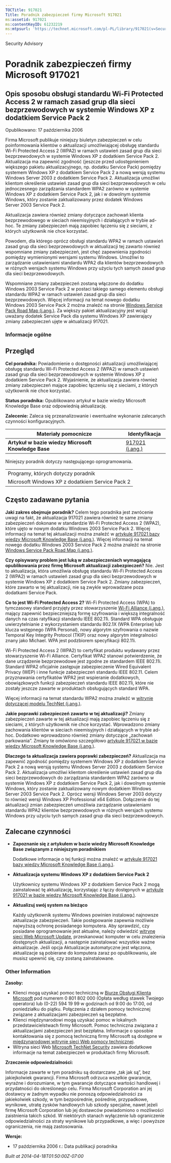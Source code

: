 ```yaml
---
TOCTitle: 917021
Title: Poradnik zabezpieczeń firmy Microsoft 917021
ms:assetid: 917021
ms:contentKeyID: 61232219
ms:mtpsurl: 'https://technet.microsoft.com/pl-PL/library/917021(v=Security.10)'
---
```


Security Advisory

Poradnik zabezpieczeń firmy Microsoft 917021
============================================

Opis sposobu obsługi standardu Wi-Fi Protected Access 2 w ramach zasad grup dla sieci bezprzewodowych w systemie Windows XP z dodatkiem Service Pack 2
------------------------------------------------------------------------------------------------------------------------------------------------------

Opublikowano: 17 października 2006

Firma Microsoft publikuje niniejszy biuletyn zabezpieczeń w celu poinformowania klientów o aktualizacji umożliwiającej obsługę standardu Wi-Fi Protected Access 2 (WPA2) w ramach ustawień zasad grup dla sieci bezprzewodowych w systemie Windows XP z dodatkiem Service Pack 2. Aktualizacja ma zapewnić zgodność (jeszcze przed udostępnieniem większego pakietu aktualizacyjnego, np. dodatku Service Pack) pomiędzy systemem Windows XP z dodatkiem Service Pack 2 a nową wersją systemu Windows Server 2003 z dodatkiem Service Pack 2. Aktualizacja umożliwi klientom określenie ustawień zasad grup dla sieci bezprzewodowych w celu jednoczesnego zarządzania standardem WPA2 zarówno w systemie Windows XP z dodatkiem Service Pack 2, jak i w dowolnym systemie Windows, który zostanie zaktualizowany przez dodatek Windows Server 2003 Service Pack 2.

Aktualizacja zawiera również zmiany dotyczące zachowań klienta bezprzewodowego w sieciach nieemisyjnych i działających w trybie ad-hoc. Te zmiany zabezpieczeń mają zapobiec łączeniu się z sieciami, z których użytkownik nie chce korzystać.

Powodem, dla którego oprócz obsługi standardu WPA2 w ramach ustawień zasad grup dla sieci bezprzewodowych w aktualizacji tej zawarto również wspomniane zmiany zabezpieczeń, jest chęć zapewnienia zgodności pomiędzy wymienionymi wersjami systemu Windows. Umożliwi to zarządzanie ustawieniami standardu WPA2 dla klientów bezprzewodowych w różnych wersjach systemu Windows przy użyciu tych samych zasad grup dla sieci bezprzewodowych.

Wspomniane zmiany zabezpieczeń zostaną włączone do dodatku Windows 2003 Service Pack 2 w postaci takiego samego elementu obsługi standardu WPA2 w ramach ustawień zasad grup dla sieci bezprzewodowych. Więcej informacji na temat nowego dodatku Windows 2003 Service Pack 2 można znaleźć na stronie [Windows Service Pack Road Map (j.ang.)](http://www.microsoft.com/windows/lifecycle/servicepacks.mspx). Za większy pakiet aktualizacyjny jest wciąż uważany dodatek Service Pack dla systemu Windows XP zawierający zmiany zabezpieczeń ujęte w aktualizacji 917021.

### Informacje ogólne

Przegląd
--------

<span></span>
**Cel poradnika:** Powiadomienie o dostępności aktualizacji umożliwiającej obsługę standardu Wi-Fi Protected Access 2 (WPA2) w ramach ustawień zasad grup dla sieci bezprzewodowych w systemie Windows XP z dodatkiem Service Pack 2. Wyjaśnienie, że aktualizacja zawiera również zmiany zabezpieczeń mające zapobiec łączeniu się z sieciami, z których użytkownik nie chce korzystać.

**Status poradnika:** Opublikowano artykuł w bazie wiedzy Microsoft Knowledge Base oraz odpowiednią aktualizację.

**Zalecenie:** Zaleca się przeanalizowanie i ewentualne wykonanie zalecanych czynności konfiguracyjnych.

| Materiały pomocnicze                                | Identyfikacja                                             |
|-----------------------------------------------------|-----------------------------------------------------------|
| **Artykuł w bazie wiedzy Microsoft Knowledge Base** | [917021 (j.ang.)](http://support.microsoft.com/kb/917021) |

Niniejszy poradnik dotyczy następującego oprogramowania.

|                                                 |
|-------------------------------------------------|
| Programy, których dotyczy poradnik              |
| Microsoft Windows XP z dodatkiem Service Pack 2 |

Często zadawane pytania
-----------------------

<span></span>
**Jaki zakres obejmuje poradnik?**
Celem tego poradnika jest zwrócenie uwagi na fakt, że aktualizacja 917021 zawiera również te same zmiany zabezpieczeń dokonane w standardzie Wi-Fi Protected Access 2 (WPA2), które ujęto w nowym dodatku Windows 2003 Service Pack 2. Więcej informacji na temat tej aktualizacji można znaleźć w [artykule 917021 bazy wiedzy Microsoft Knowledge Base (j.ang.)](http://support.microsoft.com/kb/917021). Więcej informacji na temat nowego dodatku Windows 2003 Service Pack 2 można znaleźć na stronie [Windows Service Pack Road Map (j.ang.)](http://www.microsoft.com/windows/lifecycle/servicepacks.mspx).

**Czy opisywany problem jest luką w zabezpieczeniach wymagającą opublikowania przez firmę Microsoft aktualizacji zabezpieczeń?**
Nie. Jest to aktualizacja, która umożliwia obsługę standardu Wi-Fi Protected Access 2 (WPA2) w ramach ustawień zasad grup dla sieci bezprzewodowych w systemie Windows XP z dodatkiem Service Pack 2. Zmiany zabezpieczeń, które zawarto w tej aktualizacji, nie są zwykle wprowadzane poza dodatkami Service Pack.

**Co to jest Wi-Fi Protected Access 2?**
Wi-Fi Protected Access (WPA) to tymczasowy standard przyjęty przez stowarzyszenie [Wi-Fi Alliance (j.ang.)](http://www.wi-fialliance.org/opensection/about_overview.php), mający zapewnić bezpieczniejszą formę szyfrowania i większą integralność danych na czas ratyfikacji standardu IEEE 802.11i. Standard WPA obsługuje uwierzytelnianie z wykorzystaniem standardu 802.1X (WPA Enterprise) lub klucza wstępnego (WPA Personal), nowy algorytm szyfrowania o nazwie Temporal Key Integrity Protocol (TKIP) oraz nowy algorytm integralności znany jako Michael. WPA jest podzbiorem specyfikacji 802.11i.

Wi-Fi Protected Access 2 (WPA2) to certyfikat produktu wydawany przez stowarzyszenie Wi-Fi Alliance. Certyfikat WPA2 stanowi potwierdzenie, że dane urządzenie bezprzewodowe jest zgodne ze standardem IEEE 802.11i. Standard WPA2 oficjalnie zastępuje zabezpieczenie Wired Equivalent Privacy (WEP) i inne funkcje zabezpieczeń standardu IEEE 802.11. Celem przyznawania certyfikatów WPA2 jest wspieranie dodatkowych, obowiązkowych funkcji zabezpieczeń standardu IEEE 802.11i, które nie zostały jeszcze zawarte w produktach obsługujących standard WPA.

Więcej informacji na temat standardu WPA2 można znaleźć w [witrynie dotyczącej modelu TechNet (j.ang.)](http://www.microsoft.com/technet/community/columns/cableguy/cg0505.mspx).

**Jakie poprawki zabezpieczeń zawarto w tej aktualizacji?**
Zmiany zabezpieczeń zawarte w tej aktualizacji mają zapobiec łączeniu się z sieciami, z których użytkownik nie chce korzystać. Wprowadzono zmiany zachowania klientów w sieciach nieemisyjnych i działających w trybie ad-hoc. Dodatkowo wprowadzono również zmiany dotyczące „zachowań parkowania”. Zmiany te omówiono szczegółowo [artykule 917021 w bazie wiedzy Microsoft Knowledge Base (j.ang.)](http://support.microsoft.com/kb/917021).

**Dlaczego ta aktualizacja zawiera poprawki zabezpieczeń?**
Aktualizacja ma zapewnić zgodność pomiędzy systemem Windows XP z dodatkiem Service Pack 2 a nową wersją systemu Windows Server 2003 z dodatkiem Service Pack 2. Aktualizacja umożliwi klientom określenie ustawień zasad grup dla sieci bezprzewodowych do zarządzania standardem WPA2 zarówno w systemie Windows XP z dodatkiem Service Pack 2, jak i dowolnym systemie Windows, który zostanie zaktualizowany nowym dodatkiem Windows Server 2003 Service Pack 2. Oprócz wersji Windows Server 2003 dotyczy to również wersji Windows XP Professional x64 Edition. Dołączenie do tej aktualizacji zmian zabezpieczeń umożliwia zarządzanie ustawieniami standardu WPA2 klientów bezprzewodowych w różnych wersjach systemu Windows przy użyciu tych samych zasad grup dla sieci bezprzewodowych.

Zalecane czynności
------------------

<span></span>
-   **Zapoznanie się z artykułem w bazie wiedzy Microsoft Knowledge Base związanym z niniejszym poradnikiem**

    Dodatkowe informacje o tej funkcji można znaleźć w [artykule 917021 bazy wiedzy Microsoft Knowledge Base (j.ang.)](http://support.microsoft.com/kb/917021).

-   **Aktualizacja systemu Windows XP z dodatkiem Service Pack 2**

    Użytkownicy systemu Windows XP z dodatkiem Service Pack 2 mogą zainstalować tę aktualizację, korzystając z łączy dostępnych w [artykule 917021 w bazie wiedzy Microsoft Knowledge Base (j.ang.)](http://support.microsoft.com/kb/917021).

-   **Aktualizuj swój system na bieżąco**

    Każdy użytkownik systemu Windows powinien instalować najnowsze aktualizacje zabezpieczeń. Takie postępowanie zapewnia możliwie najwyższą ochronę posiadanego komputera. Aby sprawdzić, czy posiadane oprogramowanie jest aktualne, należy odwiedzić [witrynę sieci Web Microsoft Update](http://update.microsoft.com/microsoftupdate/), przeskanować komputer w celu znalezienia dostępnych aktualizacji, a następnie zainstalować wszystkie ważne aktualizacje. Jeśli opcja Aktualizacje automatyczne jest włączona, aktualizacje są pobierane do komputera zaraz po opublikowaniu, ale musisz upewnić się, czy zostaną zainstalowane.

### Other Information

**Zasoby:**

-   Klienci mogą uzyskać pomoc techniczną w [Biurze Obsługi Klienta Microsoft](http://support.microsoft.com/contactus/?ws=support) pod numerem 0 801 802 000 (Opłata według stawek Twojego operatora) lub (0-22) 594 19 99 w godzinach od 9:00 do 17:00, od poniedziałku do piątku. Połączenia z działem pomocy technicznej związane z aktualizacjami zabezpieczeń są bezpłatne.
-   Klienci międzynarodowi mogą uzyskać pomoc w lokalnych przedstawicielstwach firmy Microsoft. Pomoc techniczna związana z aktualizacjami zabezpieczeń jest bezpłatna. Informacje o sposobie kontaktowania się z pomocą techniczną firmy Microsoft są dostępne w [międzynarodowej witrynie sieci Web pomocy technicznej](http://go.microsoft.com/fwlink/?linkid=21155).
-   Witryna sieci Web [Microsoft TechNet Security](http://www.microsoft.com/poland/technet/security/) zawiera dodatkowe informacje na temat zabezpieczeń w produktach firmy Microsoft.

**Zrzeczenie odpowiedzialności:**

Informacje zawarte w tym poradniku są dostarczane „tak jak są”, bez jakiejkolwiek gwarancji. Firma Microsoft odrzuca wszelkie gwarancje, wyraźne i dorozumiane, w tym gwarancje dotyczące wartości handlowej i przydatności do określonego celu. Firma Microsoft Corporation ani jej dostawcy w żadnym wypadku nie ponoszą odpowiedzialności za jakiekolwiek szkody, w tym bezpośrednie, pośrednie, przypadkowe, wynikowe, utratę zysków handlowych lub szkody specjalne, nawet jeżeli firmę Microsoft Corporation lub jej dostawców powiadomiono o możliwości zaistnienia takich szkód. W niektórych stanach wyłączenie lub ograniczenie odpowiedzialności za straty wynikowe lub przypadkowe, a więc i powyższe ograniczenia, nie mają zastosowania.

**Wersje:**

-   17 października 2006 r.: Data publikacji poradnika

*Built at 2014-04-18T01:50:00Z-07:00*
